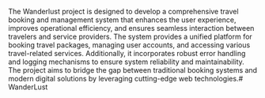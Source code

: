 The Wanderlust project is designed to develop a comprehensive travel booking and management system that enhances the user experience, improves operational efficiency, and ensures seamless interaction between travelers and service providers. The system provides a unified platform for booking travel packages, managing user accounts, and accessing various travel-related services. Additionally, it incorporates robust error handling and logging mechanisms to ensure system reliability and maintainability. The project aims to bridge the gap between traditional booking systems and modern digital solutions by leveraging cutting-edge web technologies.# WanderLust

